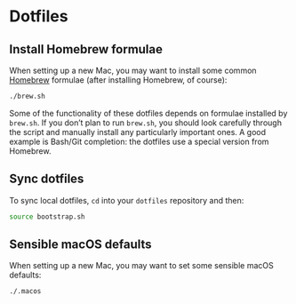 # Dotfiles

## Install Homebrew formulae

When setting up a new Mac, you may want to install some common [Homebrew](https://brew.sh/) formulae (after installing Homebrew, of course):

```bash
./brew.sh
```

Some of the functionality of these dotfiles depends on formulae installed by `brew.sh`. If you don’t plan to run `brew.sh`, you should look carefully through the script and manually install any particularly important ones. A good example is Bash/Git completion: the dotfiles use a special version from Homebrew.

## Sync dotfiles

To sync local dotfiles, `cd` into your `dotfiles` repository and then:

```bash
source bootstrap.sh
```

## Sensible macOS defaults

When setting up a new Mac, you may want to set some sensible macOS defaults:

```bash
./.macos
```
